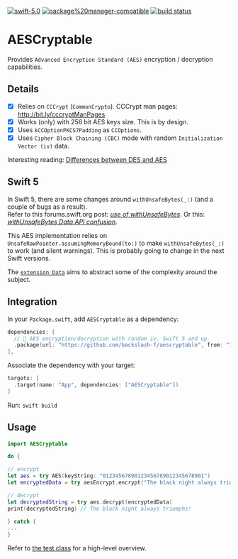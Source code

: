 [![swift-5.0](https://img.shields.io/badge/swift-5.0-green.svg)](https://github.com/apple/swift)
[![package%20manager-compatible](https://img.shields.io/badge/package%20manager-compatible-green.svg)](https://github.com/apple/swift-package-manager)
[![build status](https://travis-ci.com/backslash-f/aescryptable.svg?branch=master)](https://travis-ci.com/backslash-f/aescryptable)

# AESCryptable
Provides `Advanced Encryption Standard (AES)` encryption / decryption capabilities.

## Details
- [x] Relies on `CCCrypt` (`CommonCrypto`). CCCrypt man pages: http://bit.ly/cccryptManPages
- [x] Works (only) with 256 bit AES keys size. This is by design.
- [x] Uses `kCCOptionPKCS7Padding` as `CCOptions`.
- [x] Uses `Cipher Block Chaining (CBC)` mode with random `Initialization Vector (iv)` data.

Interesting reading: [Differences between DES and AES](http://bit.ly/desVSaes)

## Swift 5
In Swift 5, there are some changes around `withUnsafeBytes(_:)` (and a couple of bugs as a result).  
Refer to this forums.swift.org post: [*use of withUnsafeBytes*](http://bit.ly/withUnsafeBytes). Or this: [*withUnsafeBytes Data API confusion*](https://forums.swift.org/t/withunsafebytes-data-api-confusion/22142).

This AES implementation relies on `UnsafeRawPointer.assumingMemoryBound(to:)` to make
`withUnsafeBytes(_:)` to work (and silent warnings). This is probably going to change in the next Swift versions.

The [`extension Data`](https://github.com/backslash-f/aes-swift/blob/master/Sources/DataExtension.swift) aims to abstract some of the complexity around the subject.

## Integration
In your `Package.swift`, add `AESCryptable` as a dependency:
```swift
dependencies: [
  // 🔐 AES encryption/decryption with random iv. Swift 5 and up.
  .package(url: "https://github.com/backslash-f/aescryptable", from: "1.0.0")
],
```

Associate the dependency with your target:
```swift
targets: [
  .target(name: "App", dependencies: ["AESCryptable"])
]
```
Run: `swift build`

## Usage
```swift
import AESCryptable

do {

// encrypt
let aes = try AES(keyString: "01234567890123456789012345678901")
let encryptedData = try aesEncrypt.encrypt("The black night always triumphs!")

// decrypt
let decryptedString = try aes.decrypt(encryptedData)
print(decryptedString) // The black night always triumphs!

} catch {
...
}
```

Refer to [the test class](https://github.com/backslash-f/aes-swift/blob/master/Tests/AESCryptableTests.swift) for a high-level overview.
